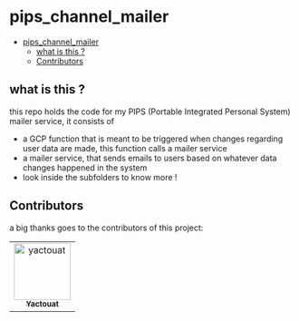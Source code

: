 # pips_channel_mailer

<!-- TOC -->

- [pips_channel_mailer](#pips_channel_mailer)
  - [what is this ?](#what-is-this-)
  - [Contributors](#contributors)

<!-- /TOC -->

## what is this ?

this repo holds the code for my PIPS (Portable Integrated Personal System) mailer service, it consists of

- a GCP function that is meant to be triggered when changes regarding user data are made, this function calls a mailer service
- a mailer service, that sends emails to users based on whatever data changes happened in the system
- look inside the subfolders to know more !

## Contributors

a big thanks goes to the contributors of this project:

<table>
<tbody>
    <tr>
        <td align="center"><a href="https://github.com/yactouat"><img src="https://avatars.githubusercontent.com/u/37403808?v=4" width="100px;" alt="yactouat"/><br /><sub><b>Yactouat</b></sub></a><br /><a href="https://github.com/yactouat"></td>
    </tr>
</tbody>
</table>
